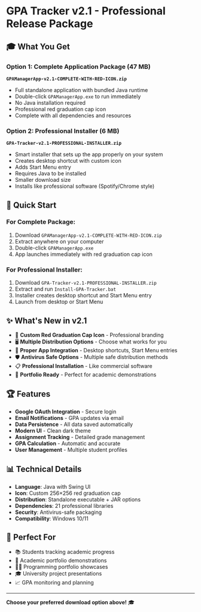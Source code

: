 # GPA Tracker v2.1 - Professional Release Package

## 🎓 What You Get

### Option 1: Complete Application Package (47 MB)
**`GPAManagerApp-v2.1-COMPLETE-WITH-RED-ICON.zip`**
- Full standalone application with bundled Java runtime
- Double-click `GPAManagerApp.exe` to run immediately
- No Java installation required
- Professional red graduation cap icon
- Complete with all dependencies and resources

### Option 2: Professional Installer (6 MB)
**`GPA-Tracker-v2.1-PROFESSIONAL-INSTALLER.zip`**
- Smart installer that sets up the app properly on your system
- Creates desktop shortcut with custom icon
- Adds Start Menu entry
- Requires Java to be installed
- Smaller download size
- Installs like professional software (Spotify/Chrome style)

## 🚀 Quick Start

### For Complete Package:
1. Download `GPAManagerApp-v2.1-COMPLETE-WITH-RED-ICON.zip`
2. Extract anywhere on your computer
3. Double-click `GPAManagerApp.exe`
4. App launches immediately with red graduation cap icon

### For Professional Installer:
1. Download `GPA-Tracker-v2.1-PROFESSIONAL-INSTALLER.zip`
2. Extract and run `Install-GPA-Tracker.bat`
3. Installer creates desktop shortcut and Start Menu entry
4. Launch from desktop or Start Menu

## ✨ What's New in v2.1
- 🎨 **Custom Red Graduation Cap Icon** - Professional branding
- 🖥️ **Multiple Distribution Options** - Choose what works for you
- 📱 **Proper App Integration** - Desktop shortcuts, Start Menu entries
- 🛡️ **Antivirus Safe Options** - Multiple safe distribution methods
- 📋 **Professional Installation** - Like commercial software
- 🎯 **Portfolio Ready** - Perfect for academic demonstrations

## 🏆 Features
- **Google OAuth Integration** - Secure login
- **Email Notifications** - GPA updates via email
- **Data Persistence** - All data saved automatically
- **Modern UI** - Clean dark theme
- **Assignment Tracking** - Detailed grade management
- **GPA Calculation** - Automatic and accurate
- **User Management** - Multiple student profiles

## 📊 Technical Details
- **Language**: Java with Swing UI
- **Icon**: Custom 256×256 red graduation cap
- **Distribution**: Standalone executable + JAR options
- **Dependencies**: 21 professional libraries
- **Security**: Antivirus-safe packaging
- **Compatibility**: Windows 10/11

## 🎯 Perfect For
- 📚 Students tracking academic progress
- 🏫 Academic portfolio demonstrations  
- 👨‍💻 Programming portfolio showcases
- 🎓 University project presentations
- 📈 GPA monitoring and planning

---
**Choose your preferred download option above!** 🎓
